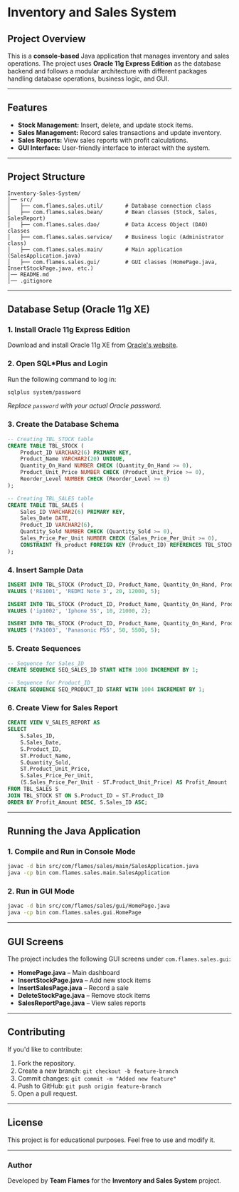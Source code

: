 # Inventory and Sales System  

## Project Overview  
This is a **console-based** Java application that manages inventory and sales operations. The project uses **Oracle 11g Express Edition** as the database backend and follows a modular architecture with different packages handling database operations, business logic, and GUI.

---

## Features  
- **Stock Management:** Insert, delete, and update stock items.  
- **Sales Management:** Record sales transactions and update inventory.  
- **Sales Reports:** View sales reports with profit calculations.  
- **GUI Interface:** User-friendly interface to interact with the system.  

---

## Project Structure  
```
Inventory-Sales-System/
│── src/
│   ├── com.flames.sales.util/       # Database connection class
│   ├── com.flames.sales.bean/       # Bean classes (Stock, Sales, SalesReport)
│   ├── com.flames.sales.dao/        # Data Access Object (DAO) classes
│   ├── com.flames.sales.service/    # Business logic (Administrator class)
│   ├── com.flames.sales.main/       # Main application (SalesApplication.java)
│   ├── com.flames.sales.gui/        # GUI classes (HomePage.java, InsertStockPage.java, etc.)
│── README.md
│── .gitignore
```

---

## Database Setup (Oracle 11g XE)  
### **1. Install Oracle 11g Express Edition**
Download and install Oracle 11g XE from [Oracle's website](https://www.oracle.com/database/technologies/xe-prior-release-downloads.html).

### **2. Open SQL*Plus and Login**
Run the following command to log in:  
```sh
sqlplus system/password
```
*Replace `password` with your actual Oracle password.*

### **3. Create the Database Schema**  
```sql
-- Creating TBL_STOCK table
CREATE TABLE TBL_STOCK (
    Product_ID VARCHAR2(6) PRIMARY KEY,
    Product_Name VARCHAR2(20) UNIQUE,
    Quantity_On_Hand NUMBER CHECK (Quantity_On_Hand >= 0),
    Product_Unit_Price NUMBER CHECK (Product_Unit_Price >= 0),
    Reorder_Level NUMBER CHECK (Reorder_Level >= 0)
);

-- Creating TBL_SALES table
CREATE TABLE TBL_SALES (
    Sales_ID VARCHAR2(6) PRIMARY KEY,
    Sales_Date DATE,
    Product_ID VARCHAR2(6),
    Quantity_Sold NUMBER CHECK (Quantity_Sold >= 0),
    Sales_Price_Per_Unit NUMBER CHECK (Sales_Price_Per_Unit >= 0),
    CONSTRAINT fk_product FOREIGN KEY (Product_ID) REFERENCES TBL_STOCK(Product_ID)
);
```

### **4. Insert Sample Data**
```sql
INSERT INTO TBL_STOCK (Product_ID, Product_Name, Quantity_On_Hand, Product_Unit_Price, Reorder_Level) 
VALUES ('RE1001', 'REDMI Note 3', 20, 12000, 5);

INSERT INTO TBL_STOCK (Product_ID, Product_Name, Quantity_On_Hand, Product_Unit_Price, Reorder_Level) 
VALUES ('ip1002', 'Iphone 5S', 10, 21000, 2);

INSERT INTO TBL_STOCK (Product_ID, Product_Name, Quantity_On_Hand, Product_Unit_Price, Reorder_Level) 
VALUES ('PA1003', 'Panasonic P55', 50, 5500, 5);
```

### **5. Create Sequences**
```sql
-- Sequence for Sales_ID
CREATE SEQUENCE SEQ_SALES_ID START WITH 1000 INCREMENT BY 1;

-- Sequence for Product_ID
CREATE SEQUENCE SEQ_PRODUCT_ID START WITH 1004 INCREMENT BY 1;
```

### **6. Create View for Sales Report**
```sql
CREATE VIEW V_SALES_REPORT AS
SELECT 
    S.Sales_ID,
    S.Sales_Date,
    S.Product_ID,
    ST.Product_Name,
    S.Quantity_Sold,
    ST.Product_Unit_Price,
    S.Sales_Price_Per_Unit,
    (S.Sales_Price_Per_Unit - ST.Product_Unit_Price) AS Profit_Amount
FROM TBL_SALES S
JOIN TBL_STOCK ST ON S.Product_ID = ST.Product_ID
ORDER BY Profit_Amount DESC, S.Sales_ID ASC;
```

---

## Running the Java Application  
### **1. Compile and Run in Console Mode**  
```sh
javac -d bin src/com/flames/sales/main/SalesApplication.java
java -cp bin com.flames.sales.main.SalesApplication
```

### **2. Run in GUI Mode**  
```sh
javac -d bin src/com/flames/sales/gui/HomePage.java
java -cp bin com.flames.sales.gui.HomePage
```

---

## GUI Screens  
The project includes the following GUI screens under `com.flames.sales.gui`:  
- **HomePage.java** – Main dashboard  
- **InsertStockPage.java** – Add new stock items  
- **InsertSalesPage.java** – Record a sale  
- **DeleteStockPage.java** – Remove stock items  
- **SalesReportPage.java** – View sales reports  

---

## Contributing  
If you'd like to contribute:  
1. Fork the repository.  
2. Create a new branch: `git checkout -b feature-branch`  
3. Commit changes: `git commit -m "Added new feature"`  
4. Push to GitHub: `git push origin feature-branch`  
5. Open a pull request.  

---

## License  
This project is for educational purposes. Feel free to use and modify it.  

---

### **Author**  
Developed by **Team Flames** for the **Inventory and Sales System** project.  
```
